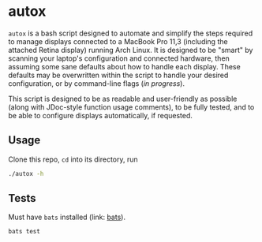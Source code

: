 
autox
=====

`autox` is a bash script designed to automate and simplify the steps required
to manage displays connected to a MacBook Pro 11,3 (including the attached
Retina display) running Arch Linux. It is designed to be "smart" by scanning 
your laptop's configuration and connected hardware, then assuming some sane 
defaults about how to handle each display. These defaults may be overwritten
within the script to handle your desired configuration, or by command-line
flags (_in progress_).

This script is designed to be as readable and user-friendly as possible (along
with JDoc-style function usage comments), to be fully tested, and to be able
to configure displays automatically, if requested.

## Usage

Clone this repo, `cd` into its directory, run

```bash
./autox -h
```

## Tests

Must have `bats` installed (link: [bats](https://github.com/sstephenson/bats)).

```bash
bats test
```

